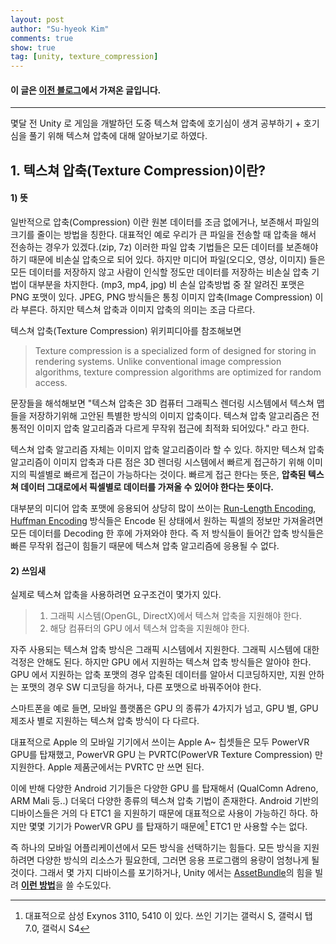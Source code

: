 ```yaml
---
layout: post
author: "Su-hyeok Kim"
comments: true
show: true
tag: [unity, texture_compression]
---
```


#### 이 글은 [이전 블로그](jhedde.tistory.com)에서 가져온 글입니다.

---

몇달 전 Unity 로 게임을 개발하던 도중 텍스쳐 압축에 호기심이 생겨 공부하기 + 호기심을 풀기 위해 텍스쳐 압축에 대해 알아보기로 하였다.

## 1\. 텍스쳐 압축(Texture Compression)이란?

#### 1) 뜻

일반적으로 압축(Compression) 이란 원본 데이터를 조금 없에거나, 보존해서 파일의 크기를 줄이는 방법을 칭한다. 대표적인 예로 우리가 큰 파일을 전송할 때 압축을 해서 전송하는 경우가 있겠다.(zip, 7z) 이러한 파일 압축 기법들은 모든 데이터를 보존해야 하기 때문에 비손실 압축으로 되어 있다. 하지만 미디어 파일(오디오, 영상, 이미지) 들은 모든 데이터를 저장하지 않고 사람이 인식할 정도만 데이터를 저장하는 비손실 압축 기법이 대부분을 차지한다. (mp3, mp4, jpg) 비 손실 압축방법 중 잘 알려진 포맷은 PNG 포맷이 있다. JPEG, PNG 방식들은 통칭 이미지 압축(Image Compression) 이라 부른다. 하지만 텍스쳐 압축과 이미지 압축의 의미는 조금 다르다.

텍스쳐 압축(Texture Compression) 위키피디아를 참조해보면 

> Texture compression is a specialized form of designed for storing in rendering systems. Unlike conventional image compression algorithms, texture compression algorithms are optimized for random access.

문장들을 해석해보면 "텍스쳐 압축은 3D 컴퓨터 그래픽스 렌더링 시스템에서 텍스쳐 맵들을 저장하기위해 고안된 특별한 방식의 이미지 압축이다. 텍스쳐 압축 알고리즘은 전통적인 이미지 압축 알고리즘과 다르게 무작위 접근에 최적화 되어있다." 라고 한다.

텍스쳐 압축 알고리즘 자체는 이미지 압축 알고리즘이라 할 수 있다. 하지만 텍스쳐 압축 알고리즘이 이미지 압축과 다른 점은 3D 렌더링 시스템에서 빠르게 접근하기 위해 이미지의 픽셀별로 빠르게 접근이 가능하다는 것이다. 빠르게 접근 한다는 뜻은, __압축된 텍스쳐 데이터 그대로에서 픽셀별로 데이터를 가져올 수 있어야 한다는 뜻이다.__

대부분의 미디어 압축 포맷에 응용되어 상당히 많이 쓰이는 [Run-Length Encoding](https://ko.wikipedia.org/wiki/%EB%9F%B0_%EB%A0%9D%EC%8A%A4_%EB%B6%80%ED%98%B8%ED%99%94), [Huffman Encoding](https://ko.wikipedia.org/wiki/%ED%97%88%ED%94%84%EB%A7%8C_%EB%B6%80%ED%98%B8%ED%99%94) 방식들은 Encode 된 상태에서 원하는 픽셀의 정보만 가져올려면 모든 데이터를 Decoding 한 후에 가져와야 한다.  즉 저 방식들이 들어간 압축 방식들은 빠른 무작위 접근이 힘들기 때문에 텍스쳐 압축 알고리즘에 응용될 수 없다.

#### 2) 쓰임새 

실제로 텍스쳐 압축을 사용하려면 요구조건이 몇가지 있다.

> 1. 그래픽 시스템(OpenGL, DirectX)에서 텍스쳐 압축을 지원해야 한다.
> 2. 해당 컴퓨터의 GPU 에서 텍스쳐 압축을 지원해야 한다.

자주 사용되는 텍스쳐 압축 방식은 그래픽 시스템에서 지원한다. 그래픽 시스템에 대한 걱정은 안해도 된다. 하지만 GPU 에서 지원하는 텍스쳐 압축 방식들은 알아야 한다. GPU 에서 지원하는 압축 포맷의 경우 압축된 데이터를 알아서 디코딩하지만, 지원 안하는 포맷의 경우 SW 디코딩을 하거나, 다른 포맷으로 바꿔주어야 한다.

스마트폰을 예로 들면, 모바일 플랫폼은 GPU 의 종류가 4가지가 넘고, GPU 별, GPU 제조사 별로 지원하는 텍스쳐 압축 방식이 다 다르다.

대표적으로 Apple 의 모바일 기기에서 쓰이는 Apple A~ 칩셋들은 모두 PowerVR GPU를 탑재했고, PowerVR GPU 는 PVRTC(PowerVR Texture Compression) 만 지원한다. Apple 제품군에서는 PVRTC 만 쓰면 된다.

이에 반해 다양한 Android 기기들은 다양한 GPU 를 탑재해서 (QualComn Adreno, ARM Mali 등..) 더욱더 다양한 종류의 텍스쳐 압축 기법이 존재한다. Android 기반의 디바이스들은 거의 다 ETC1 을 지원하기 때문에 대표적으로 사용이 가능하긴 하다. 하지만 몇몇 기기가 PowerVR GPU 를 탑재하기 때문에[^1] ETC1 만 사용할 수는 없다.

즉 하나의 모바일 어플리케이션에서 모든 방식을 선택하기는 힘들다. 모든 방식을 지원하려면 다양한 방식의 리소스가 필요한데, 그러면 응용 프로그램의 용량이 엄청나게 될 것이다. 그래서 몇 가지 디바이스를 포기하거나, Unity 에서는 [AssetBundle](https://docs.unity3d.com/kr/current/Manual/AssetBundlesIntro.html)의 힘을 빌려 [**이런 방법**](http://dragonjoon.blogspot.kr/2015/08/blog-post.html)을 쓸 수도있다.

[^1]: 대표적으로 삼성 Exynos 3110, 5410 이 있다. 쓰인 기기는 갤럭시 S, 갤럭시 탭 7.0, 갤럭시 S4
[^2]: [^Texture Compression : 위키피디아(영문)](https://en.wikipedia.org/wiki/Texture_compression)
[^3]: [^삼성 엑시노스 : 위키피디아(한글)](https://ko.wikipedia.org/wiki/%EC%82%BC%EC%84%B1_%EC%97%91%EC%8B%9C%EB%85%B8%EC%8A%A4)
[^4]: [^ARM Mali : 위키피디아(영문)](https://en.wikipedia.org/wiki/Mali_(GPU))
[^5]:[^Qualcomm Adreno : 위키피디아(영문)](https://en.wikipedia.org/wiki/Adreno)
[^6]: [^ETC : 위키피디아(영문)](https://en.wikipedia.org/wiki/Ericsson_Texture_Compression)
